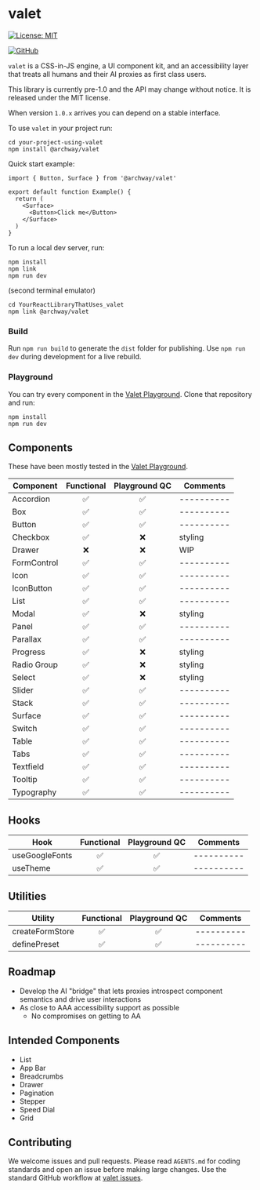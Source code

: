 # valet

[![License: MIT](https://img.shields.io/badge/License-MIT-yellow.svg)](https://opensource.org/licenses/MIT)

[![GitHub](https://img.shields.io/badge/GitHub-valet-181717?logo=github&logoColor=white)](https://github.com/off-court-creations/valet)

`valet` is a CSS-in-JS engine, a UI component kit, and an accessibility layer that treats all humans and their AI proxies as first class users.

This library is currently pre-1.0 and the API may change without notice. It is released under the MIT license.

When version `1.0.x` arrives you can depend on a stable interface.


To use `valet` in your project run:

```shell
cd your-project-using-valet
npm install @archway/valet
```

Quick start example:

```tsx
import { Button, Surface } from '@archway/valet'

export default function Example() {
  return (
    <Surface>
      <Button>Click me</Button>
    </Surface>
  )
}
```

To run a local dev server, run:

```shell
npm install
npm link
npm run dev
```

(second terminal emulator)

```shell
cd YourReactLibraryThatUses_valet
npm link @archway/valet
```

### Build

Run `npm run build` to generate the `dist` folder for publishing. Use `npm run dev` during development for a live rebuild.

### Playground

You can try every component in the [Valet Playground](https://github.com/off-court-creations/valet-playground). Clone that repository and run:

```shell
npm install
npm run dev
```

## Components

These have been mostly tested in the [Valet Playground](https://github.com/off-court-creations/valet-playground).

| Component          | Functional | Playground QC | Comments |
|--------------------|:---------:|:-------------:|----------|
| Accordion          | ✅        | ✅           |----------|
| Box                | ✅        | ✅           |----------|
| Button             | ✅        | ✅           |----------|
| Checkbox           | ✅        | ❌           | styling  |
| Drawer             | ❌        | ❌           |   WIP    |
| FormControl        | ✅        | ✅           |----------|
| Icon               | ✅        | ✅           |----------|
| IconButton         | ✅        | ✅           |----------|
| List               | ✅        | ✅           |----------|
| Modal              | ✅        | ❌           | styling  |
| Panel              | ✅        | ✅           |----------|
| Parallax           | ✅        | ✅           |----------|
| Progress           | ✅        | ❌           | styling  |
| Radio Group        | ✅        | ❌           | styling  |
| Select             | ✅        | ❌           | styling  |
| Slider             | ✅        | ✅           |----------|
| Stack              | ✅        | ✅           |----------|
| Surface            | ✅        | ✅           |----------|
| Switch             | ✅        | ✅           |----------|
| Table              | ✅        | ✅           |----------|
| Tabs               | ✅        | ✅           |----------|
| Textfield          | ✅        | ✅           |----------|
| Tooltip            | ✅        | ✅           |----------|
| Typography         | ✅        | ✅           |----------|

## Hooks

| Hook               | Functional | Playground QC   | Comments |
|--------------------|:---------:|:---------------:|----------|
| useGoogleFonts     | ✅        | ✅             |----------|
| useTheme           | ✅        | ✅             |----------|

## Utilities

| Utility            | Functional | Playground QC   | Comments |
|--------------------|:---------:|:---------------:|----------|
| createFormStore    | ✅        | ✅             |----------|
| definePreset       | ✅        | ✅             |----------|

## Roadmap

- Develop the AI "bridge" that lets proxies introspect component semantics and drive user interactions
- As close to AAA accessibility support as possible
  - No compromises on getting to AA

## Intended Components

- List
- App Bar
- Breadcrumbs
- Drawer
- Pagination
- Stepper
- Speed Dial
- Grid

## Contributing

We welcome issues and pull requests. Please read `AGENTS.md` for coding standards and open an issue before making large changes. Use the standard GitHub workflow at [valet issues](https://github.com/off-court-creations/valet/issues).
